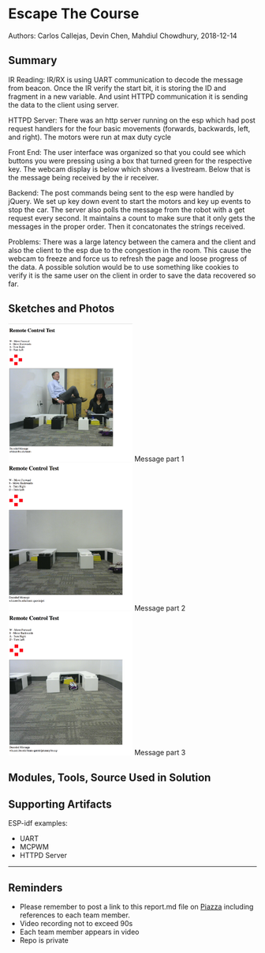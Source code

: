 # Escape The Course

Authors: Carlos Callejas, Devin Chen, Mahdiul Chowdhury, 2018-12-14

## Summary

IR Reading: IR/RX is using UART communication to decode the message from beacon. Once the IR verify the start bit, it is storing the ID and fragment in a new variable. And usint HTTPD communication it is sending the data to the client using server. 

HTTPD Server:
There was an http server running on the esp which had post request handlers for the four basic movements (forwards, backwards, left, and right). The motors were run at max duty cycle

Front End:
The user interface was organized so that you could see which buttons you were pressing using a box that turned green for the respective key. The webcam display is below which shows a livestream. Below that is the message being received by the ir receiver.

Backend:
The post commands being sent to the esp were handled by jQuery. We set up key down event to start the motors and key up events to stop the car. The server also polls the message from the robot with a get request every second. It maintains a count to make sure that it only gets the messages in the proper order. Then it concatonates the strings received.

Problems:
There was a large latency between the camera and the client and also the client to the esp due to the congestion in the room. This cause the webcam to freeze and force us to refresh the page and loose progress of the data. A possible solution would be to use something like cookies to verify it is the same user on the client in order to save the data recovered so far.

## Sketches and Photos

<img src="./Images/message1.png" width="50%" />
Message part 1 

<img src="./Images/message2.png" width="50%" />
Message part 2

<img src="./Images/message3.png" width="50%" />
Message part 3

## Modules, Tools, Source Used in Solution

## Supporting Artifacts

ESP-idf examples:
- UART
- MCPWM 
- HTTPD Server

-----

## Reminders

- Please remember to post a link to this report.md file on [Piazza](https://piazza.com/class/jja9ukam6dp48f) including references to each team member.
- Video recording not to exceed 90s
- Each team member appears in video
- Repo is private
